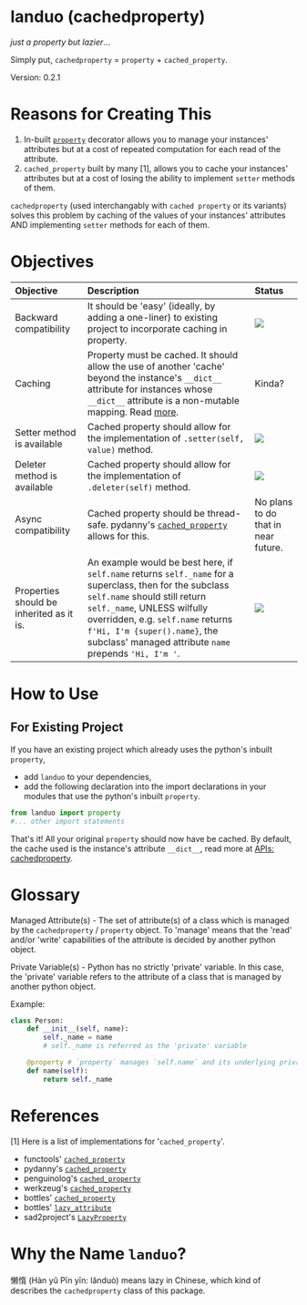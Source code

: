 # landuo (cachedproperty)
_just a property but lazier_...

Simply put, `cachedproperty` = `property` + `cached_property`.

Version: 0.2.1

# Reasons for Creating This
1. In-built [`property`](https://docs.python.org/3/library/functions.html#property) decorator allows you to manage your instances' attributes but at a cost of repeated computation for each read of the attribute.
2. `cached_property` built by many [1], allows you to cache your instances' attributes but at a cost of losing the ability to implement `setter` methods of them.

`cachedproperty` (used interchangably with `cached property` or its variants) solves this problem by caching of the values of your instances' attributes AND implementing `setter` methods for each of them.

# Objectives
|Objective|Description|Status|
|:--|:--|:--|
|Backward compatibility|It should be 'easy' (ideally, by adding a one-liner) to existing project to incorporate caching in property.|![](https://badgen.net/badge/status/completed/green)|
|Caching|Property must be cached. It should allow the use of another 'cache' beyond the instance's `__dict__` attribute for instances whose `__dict__` attribute is a non-mutable mapping. Read [more](https://docs.python.org/3/library/functools.html#cached_property).|Kinda?|
|Setter method is available|Cached property should allow for the implementation of `.setter(self, value)` method.|![](https://badgen.net/badge/status/completed/green)|
|Deleter method is available|Cached property should allow for the implementation of `.deleter(self)` method.|![](https://badgen.net/badge/status/completed/green)|
|Async compatibility|Cached property should be thread-safe. pydanny's [`cached_property`](https://github.com/pydanny/cached-property/blob/master/cached_property.py) allows for this.|No plans to do that in near future.
|Properties should be inherited as it is.|An example would be best here, if `self.name` returns `self._name` for a superclass, then for the subclass `self.name` should still return `self._name`, UNLESS wilfully overridden, e.g. `self.name` returns `f'Hi, I'm {super().name}`, the subclass' managed attribute `name` prepends `'Hi, I'm '`.|![](https://badgen.net/badge/status/completed/green)|



# How to Use
## For Existing Project

If you have an existing project which already uses the python's inbuilt `property`,

* add `landuo` to your dependencies,
* add the following declaration into the import declarations in your modules that use the python's inbuilt `property`.
```python
from landuo import property
#... other import statements
```

That's it! All your original `property` should now have be cached. By default, the cache used is the instance's attribute `__dict__`, read more at [APIs: cachedproperty](APIs/cachedproperty.md).

# Glossary

Managed Attribute(s) - The set of attribute(s) of a class which is managed by the `cachedproperty` / `property` object. To 'manage' means that the 'read' and/or 'write' capabilities of the attribute is decided by another python object.

Private Variable(s) - Python has no strictly 'private' variable. In this case, the 'private' variable refers to the attribute of a class that is managed by another python object.

Example:
```python
class Person:
    def __init__(self, name):
        self._name = name
        # self._name is referred as the 'private' variable

    @property # `property` manages `self.name` and its underlying private variable is `self._name`
    def name(self):
        return self._name
```

# References
[1] Here is a list of implementations for '`cached_property`'.

*    functools' [`cached_property`](https://docs.python.org/3/library/functools.html#cached_property)<br>
*    pydanny's [`cached_property`](https://github.com/pydanny/cached-property/blob/master/cached_property.py)<br>
*    penguinolog's [`cached_property`](https://github.com/penguinolog/backports.cached_property/blob/master/backports/cached_property/__init__.py) <br>
*    werkzeug's [`cached_property`](https://tedboy.github.io/flask/_modules/werkzeug/utils.html#cached_property) <br>
*    bottles' [`cached_property`](https://github.com/bottlepy/bottle/blob/df67999584a0e51ec5b691146c7fa4f3c87f5aac/bottle.py#L215)<br>
*    bottles' [`lazy_attribute`](https://github.com/bottlepy/bottle/blob/df67999584a0e51ec5b691146c7fa4f3c87f5aac/bottle.py#L230)<br>
*    sad2project's [`LazyProperty`](https://github.com/sad2project/descriptor-tools/blob/master/src/descriptor_tools/properties.py#L10)<br>

# Why the Name `landuo`?

懒惰 (Hàn yǔ Pīn yīn: lănduò) means lazy in Chinese, which kind of describes the `cachedproperty` class of this package.





